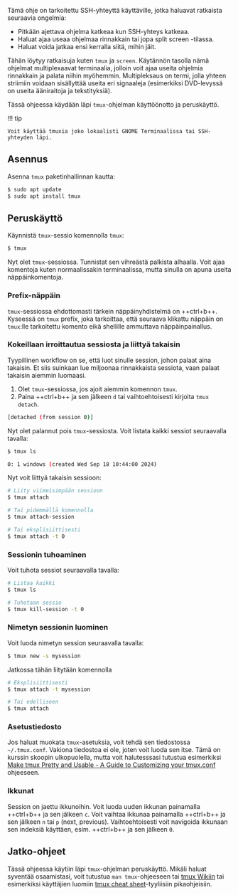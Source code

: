 Tämä ohje on tarkoitettu SSH-yhteyttä käyttäville, jotka haluavat ratkaista seuraavia ongelmia:

* Pitkään ajettava ohjelma katkeaa kun SSH-yhteys katkeaa.
* Haluat ajaa useaa ohjelmaa rinnakkain tai jopa split screen -tilassa.
* Haluat voida jatkaa ensi kerralla siitä, mihin jäit.

Tähän löytyy ratkaisuja kuten `tmux` ja `screen`. Käytännön tasolla nämä ohjelmat multiplexaavat terminaalia, jolloin voit ajaa useita ohjelmia rinnakkain ja palata niihin myöhemmin. Multipleksaus on termi, jolla yhteen striimiin voidaan sisällyttää useita eri signaaleja (esimerkiksi DVD-levyssä on useita ääniraitoja ja tekstityksiä).

Tässä ohjeessa käydään läpi `tmux`-ohjelman käyttöönotto ja peruskäyttö.

!!! tip

    Voit käyttää tmuxia joko lokaalisti GNOME Terminaalissa tai SSH-yhteyden läpi.

## Asennus

Asenna `tmux` paketinhallinnan kautta:

```bash
$ sudo apt update
$ sudo apt install tmux
```

## Peruskäyttö

Käynnistä `tmux`-sessio komennolla `tmux`:

```bash
$ tmux
```

Nyt olet `tmux`-sessiossa. Tunnistat sen vihreästä palkista alhaalla. Voit ajaa komentoja kuten normaalissakin terminaalissa, mutta sinulla on apuna useita näppäinkomentoja.

### Prefix-näppäin

`tmux`-sessiossa ehdottomasti tärkein näppäinyhdistelmä on ++ctrl+b++. Kyseessä on `tmux` prefix, joka tarkoittaa, että seuraava klikattu näppäin on `tmux`:lle tarkoitettu komento eikä shellille ammuttava näppäinpainallus.

### Kokeillaan irroittautua sessiosta ja liittyä takaisin

Tyypillinen workflow on se, että luot sinulle session, johon palaat aina takaisin. Et siis suinkaan lue miljoonaa rinnakkaista sessiota, vaan palaat takaisin aiemmin luomaasi.

1. Olet `tmux`-sessiossa, jos ajoit aiemmin komennon `tmux`.
2. Paina ++ctrl+b++ ja sen jälkeen `d` tai vaihtoehtoisesti kirjoita `tmux detach`.

```bash title="stdout"
[detached (from session 0)]
```

Nyt olet palannut pois `tmux`-sessiosta. Voit listata kaikki sessiot seuraavalla tavalla:

```bash title="Bash"
$ tmux ls
```

```bash title="stdout"
0: 1 windows (created Wed Sep 18 10:44:00 2024)
```

Nyt voit liittyä takaisin sessioon:

```bash title="Bash"
# Liity viimeisimpään sessioon
$ tmux attach

# Tai pidemmällä komennolla
$ tmux attach-session

# Tai eksplisiittisesti
$ tmux attach -t 0
```

### Sessionin tuhoaminen

Voit tuhota sessiot seuraavalla tavalla:

```bash title="Bash"
# Listaa kaikki
$ tmux ls

# Tuhotaan sessio
$ tmux kill-session -t 0
```

### Nimetyn sessionin luominen

Voit luoda nimetyn session seuraavalla tavalla:

```bash title="Bash"
$ tmux new -s mysession
```

Jatkossa tähän liitytään komennolla

```bash title="Bash"
# Eksplisiittisesti
$ tmux attach -t mysession

# Tai edelliseen
$ tmux attach
```

### Asetustiedosto

Jos haluat muokata `tmux`-asetuksia, voit tehdä sen tiedostossa `~/.tmux.conf`. Vakiona tiedostoa ei ole, joten voit luoda sen itse. Tämä on kurssin skoopin ulkopuolella, mutta voit halutesssasi tutustua esimerkiksi [Make tmux Pretty and Usable - A Guide to Custom­izing your tmux.conf](https://hamvocke.com/blog/a-guide-to-customizing-your-tmux-conf/) ohjeeseen.

### Ikkunat

Session on jaettu ikkunoihin. Voit luoda uuden ikkunan painamalla ++ctrl+b++ ja sen jälkeen `c`. Voit vaihtaa ikkunaa painamalla ++ctrl+b++ ja sen jälkeen `n` tai `p` (next, previous). Vaihtoehtoisesti voit navigoida ikkunaan sen indeksiä käyttäen, esim. ++ctrl+b++ ja sen jälkeen `0`.

## Jatko-ohjeet

Tässä ohjeessa käytiin läpi `tmux`-ohjelman peruskäyttö. Mikäli haluat syventää osaamistasi, voit tutustua `man tmux`-ohjeeseen tai [tmux Wikiin](https://github.com/tmux/tmux/wiki) tai esimerkiksi käyttäjien luomiin [tmux cheat sheet](https://gist.github.com/scottjwood/9067d332f2933a0c0c0e)-tyyliisiin pikaohjeisiin.